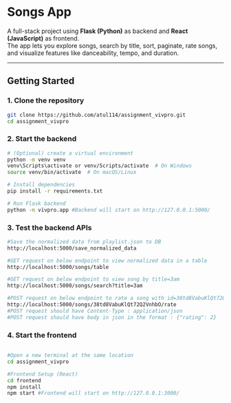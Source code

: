 # Songs App

A full-stack project using **Flask (Python)** as backend and **React (JavaScript)** as frontend.  
The app lets you explore songs, search by title, sort, paginate, rate songs, and visualize features like danceability, tempo, and duration.

---

##  Getting Started

### 1. Clone the repository
```bash
git clone https://github.com/atul114/assignment_vivpro.git
cd assignment_vivpro
```
### 2. Start the backend
```bash
# (Optional) create a virtual environment
python -m venv venv
venv\Scripts\activate or venv/Scripts/activate  # On Windows 
source venv/bin/activate  # On macOS/Linux

# Install dependencies
pip install -r requirements.txt

# Run Flask backend
python -m vivpro.app #Backend will start on http://127.0.0.1:5000/
```

### 3. Test the backend APIs
```bash
#Save the normalized data from playlist.json to DB 
http://localhost:5000/save_normalized_data

#GET request on below endpoint to view normalized data in a table
http://localhost:5000/songs/table

#GET request on below endpoint to view song by title=3am
http://localhost:5000/songs/search?title=3am

#POST request on below endpoint to rate a song with id=38td8VabuKlQt72Q2VnhbO
http://localhost:5000/songs/38td8VabuKlQt72Q2VnhbO/rate
#POST request should have Content-Type : application/json
#POST request should have body in json in the format : {"rating": 2}


```

### 4. Start the frontend
```bash

#Open a new terminal at the same location
cd assignment_vivpro

#Frontend Setup (React)
cd frontend
npm install
npm start #Frontend will start on http://127.0.0.1:3000/
```
